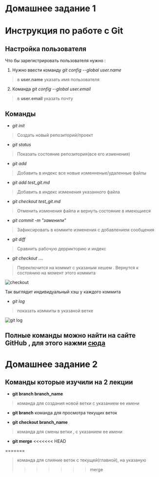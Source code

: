 # Домашнее задание 1
# Инструкция по работе с Git

## Настройка пользователя  
Что бы зарегистрировать пользователя нужно : 

1. Нужно ввести команду *git config --global user.name* 
>в **user.name** указать имя пользователя 
2. Команда *git config --global user.email* 
> в **user.email** указать почту

## Команды 

* *git init* 
>Создать новый репозиторий/проект
* *git status*
>Показать состояние репозитория(все его изменения)

* *git add*
>Добавить в индекс все новые изменненые/удаленные файлы

* *git add test_git.md*
>Добавить в индекс изменения указанного файла

* *git checkout test_git.md*
>Отменить изменения файла и вернуть состояние в имеющиеся 

* *git commit -m "заменили"*
>Зафиксировать в коммите изменения с добавлением сообщения

* *git diff*
>Сравнить рабочую деррикторию и индекс

* *git checkout* ....
>Переключится на коммит с указаным хешем . Вернутся к состоянию на момент этого коммита

![checkout](expl.png)

Так выглядит индивидуальный хэш у каждого коммита

* *git log*
>показать коммиты в указаной ветке

![git log](expl.png)

## Полные команды можно найти на сайте GitHub , для этого нажми [сюда](https://github.com/AndreyITMetatech/Git_Command_Help/blob/main/Git_Command_Help.md)


# Домашнее задание 2
## Команды которые изучили на 2 лекции

+ __git branch branch_name__ 
> команда для создания новой ветки с указанием ее имени

+ __git branch__ 
команда для просмотра текущих веток 

+ __git checkout branch_name__
> команда для смены ветки , с указанием ее имени

+ __git merge__
<<<<<<< HEAD

=======
> команда для слияние веток с текущей(главной), на указаную 
>>>>>>> merge
